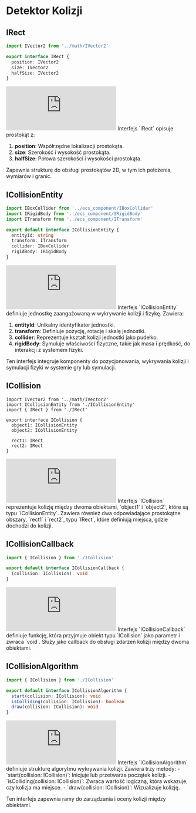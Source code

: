 # Detektor Kolizji

## IRect

```typescript
import IVector2 from '../math/IVector2'

export interface IRect {
  position: IVector2
  size: IVector2
  halfSize: IVector2
}
```

<iframe src="https://1drv.ms/u/c/37f44e52f80d7972/IQRZHSi7xMw8TaFcDUCj33rWATEbYX7mqjzMiKqrlaA66D4" width="300" height="120" frameborder="0" scrolling="no"></iframe>
Interfejs `IRect` opisuje prostokąt z:

1. **position**: Współrzędne lokalizacji prostokąta.
2. **size**: Szerokość i wysokość prostokąta.
3. **halfSize**: Połowa szerokości i wysokości prostokąta.

Zapewnia strukturę do obsługi prostokątów 2D, w tym ich położenia, wymiarów i granic.

## ICollisionEntity

```typescript
import IBoxCollider from '../ecs_component/IBoxCollider'
import IRigidBody from '../ecs_component/IRigidBody'
import ITransform from '../ecs_component/ITransform'

export default interface ICollisionEntity {
  entityId: string
  transform: ITransform
  collider: IBoxCollider
  rigidBody: IRigidBody
}
```

<iframe src="https://1drv.ms/u/c/37f44e52f80d7972/IQRqygCAPZ3nQ75raB5yAvfhAZodjLzD1-q_XTeJvdlVqxw" width="300" height="120" frameborder="0" scrolling="no"></iframe>
Interfejs `ICollisionEntity` definiuje jednostkę zaangażowaną w wykrywanie kolizji i fizykę. Zawiera:

1. **entityId**: Unikalny identyfikator jednostki.
2. **transform**: Definiuje pozycję, rotację i skalę jednostki.
3. **collider**: Reprezentuje kształt kolizji jednostki jako pudełko.
4. **rigidBody**: Symuluje właściwości fizyczne, takie jak masa i prędkość, do interakcji z systemem fizyki.

Ten interfejs integruje komponenty do pozycjonowania, wykrywania kolizji i symulacji fizyki w systemie gry lub symulacji.

## ICollision

```
import IVector2 from '../math/IVector2'
import ICollisionEntity from './ICollisionEntity'
import { IRect } from './IRect'

export interface ICollision {
  object1: ICollisionEntity
  object2: ICollisionEntity

  rect1: IRect
  rect2: IRect
}
```

<iframe src="https://1drv.ms/u/c/37f44e52f80d7972/IQTX4YTF1Ef3S5QVPF9wPK53AW0x30mMp_XhfMr5ksT812E" width="300" height="120" frameborder="0" scrolling="no"></iframe>
Interfejs `ICollision` reprezentuje kolizję między dwoma obiektami, `object1` i `object2`, które są typu `ICollisionEntity`.  
Zawiera również dwa odpowiadające prostokątne obszary, `rect1` i `rect2`, typu `IRect`, które definiują miejsca, gdzie dochodzi do kolizji.

## ICollisionCallback

```typescript
import { ICollision } from './ICollision'

export default interface ICollisionCallback {
  (collision: ICollision): void
}
```

<iframe src="https://1drv.ms/u/c/37f44e52f80d7972/IQRUHHC6AKsVSaVhtkmRrnJ_AZS8jt6upBuOn9riIMS5JDU" width="300" height="120" frameborder="0" scrolling="no"></iframe>
Interfejs `ICollisionCallback` definiuje funkcję, która przyjmuje obiekt typu `ICollision` jako parametr i zwraca `void`.  
Służy jako callback do obsługi zdarzeń kolizji między dwoma obiektami.

## ICollisionAlgorithm

```typescript
import { ICollision } from './ICollision'

export default interface ICollisionAlgorithm {
  start(collision: ICollision): void
  isColliding(collision: ICollision): boolean
  draw(collision: ICollision): void
}
```

<iframe src="https://1drv.ms/u/c/37f44e52f80d7972/IQSYLJHco841TaK22tO3g4TGARyL0w1iPtnq8pr9_d1TUS4" width="300" height="120" frameborder="0" scrolling="no"></iframe>
Interfejs `ICollisionAlgorithm` definiuje strukturę algorytmu wykrywania kolizji. Zawiera trzy metody:
- `start(collision: ICollision)`: Inicjuje lub przetwarza początek kolizji.
- `isColliding(collision: ICollision)`: Zwraca wartość logiczną, która wskazuje, czy kolizja ma miejsce.
- `draw(collision: ICollision)`: Wizualizuje kolizję.

Ten interfejs zapewnia ramy do zarządzania i oceny kolizji między obiektami.